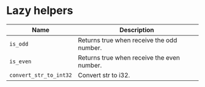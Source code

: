 # Lazy helpers

| Name                   | Description                                |
|------------------------|--------------------------------------------|
| `is_odd`               | Returns true when receive the odd number.  |
| `is_even`              | Returns true when receive the even number. |
| `convert_str_to_int32` | Convert str to i32. |
